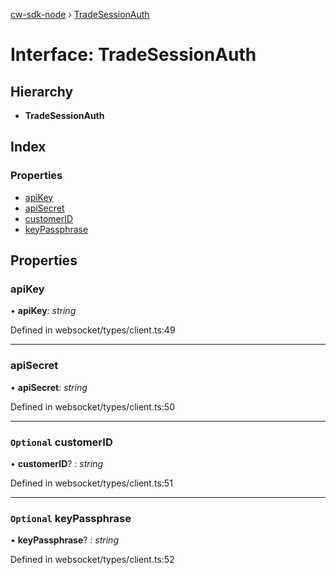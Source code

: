 [cw-sdk-node](../README.md) › [TradeSessionAuth](tradesessionauth.md)

# Interface: TradeSessionAuth

## Hierarchy

* **TradeSessionAuth**

## Index

### Properties

* [apiKey](tradesessionauth.md#apikey)
* [apiSecret](tradesessionauth.md#apisecret)
* [customerID](tradesessionauth.md#optional-customerid)
* [keyPassphrase](tradesessionauth.md#optional-keypassphrase)

## Properties

###  apiKey

• **apiKey**: *string*

Defined in websocket/types/client.ts:49

___

###  apiSecret

• **apiSecret**: *string*

Defined in websocket/types/client.ts:50

___

### `Optional` customerID

• **customerID**? : *string*

Defined in websocket/types/client.ts:51

___

### `Optional` keyPassphrase

• **keyPassphrase**? : *string*

Defined in websocket/types/client.ts:52
